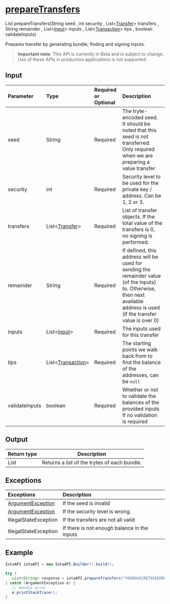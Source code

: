 
# [prepareTransfers](https://github.com/iotaledger/iota-java/blob/master/jota/src/main/java/org/iota/jota/IotaAPI.java#L484)
 List<String> prepareTransfers(String seed , int security , List<[Transfer](https://github.com/iotaledger/iota-java/blob/master/jota/src/main/java/org/iota/jota/model/Transfer.java)> transfers , String remainder , List<[Input](https://github.com/iotaledger/iota-java/blob/master/jota/src/main/java/org/iota/jota/model/Input.java)> inputs , List<[Transaction](https://github.com/iotaledger/iota-java/blob/master/jota/src/main/java/org/iota/jota/model/Transaction.java)> tips , boolean validateInputs)

Prepares transfer by generating bundle, finding and signing inputs.
> **Important note:** This API is currently in Beta and is subject to change. Use of these APIs in production applications is not supported.

## Input
| Parameter       | Type | Required or Optional | Description |
|:---------------|:--------|:--------| :--------|
| seed | String | Required | The tryte-encoded seed. It should be noted that this seed is not transferred.   Only required when we are preparing a value transfer |
| security | int | Required | Security level to be used for the private key / address. Can be 1, 2 or 3. |
| transfers | List<[Transfer](https://github.com/iotaledger/iota-java/blob/master/jota/src/main/java/org/iota/jota/model/Transfer.java)> | Required | List of transfer objects.   If the total value of the transfers is 0, no signing is performed. |
| remainder | String | Required | If defined, this address will be used for sending the remainder value (of the inputs) to.   Otherwise, then next available address is used (if the transfer value is over 0) |
| inputs | List<[Input](https://github.com/iotaledger/iota-java/blob/master/jota/src/main/java/org/iota/jota/model/Input.java)> | Required | The inputs used for this transfer |
| tips | List<[Transaction](https://github.com/iotaledger/iota-java/blob/master/jota/src/main/java/org/iota/jota/model/Transaction.java)> | Required | The starting points we walk back from to find the balance of the addresses, can be `null` |
| validateInputs | boolean | Required | Whether or not to validate the balances of the provided inputs   If no validation is required |
    
## Output
| Return type | Description |
|--|--|
| List<String>  | Returns a list of the trytes of each bundle. |

## Exceptions
| Exceptions     | Description |
|:---------------|:--------|
| [ArgumentException](https://github.com/iotaledger/iota-java/blob/master/jota/src/main/java/org/iota/jota/error/ArgumentException.java) | If the seed is invalid |
| [ArgumentException](https://github.com/iotaledger/iota-java/blob/master/jota/src/main/java/org/iota/jota/error/ArgumentException.java) | If the security level is wrong. |
| IllegalStateException | If the transfers are not all valid |
| IllegalStateException | If there is not enough balance in the inputs |


 ## Example
 
 ```Java
 IotaAPI iotaAPI = new IotaAPI.Builder().build();

try { 
    List<String> response = iotaAPI.prepareTransfers("YOUR9SECRET9SEED9999999...", 3, new List<Transfer>(new Transfer[]{transfers, transfers}), "KHFXVYBEJJVPBGQWBFSSUVLDSEERKSHALKZ9UFGBRMLJZSGVFOOVGCIF9EG9QLPV9KLVYXKVTLIUKYUM9", new List<Input>(new Input[]{inputs, inputs}), new List<Transaction>(new Transaction[]{tips, tips}), true);
} catch (ArgumentException e) { 
    // Handle error
    e.printStackTrace(); 
}
 ```
